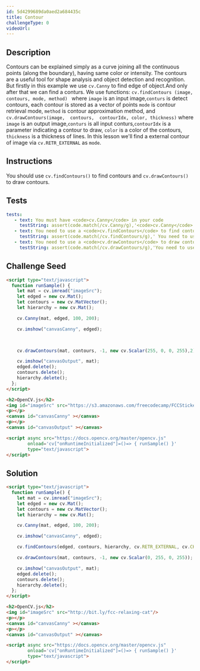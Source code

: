 ```yaml
---
id: 5d4299689da0aed2a684435c
title: Contour
challengeType: 0
videoUrl:
---
```


## Description
<section id='description'>
Contours can be explained simply as a curve joining all the continuous points (along the boundary), having same color or intensity. The contours are a useful tool for shape analysis and object detection and recognition. But firstly in this example we use <code>cv.Canny</code> to find edge of object.And only after that we can find a conturs. 
We use functions: <code>cv.findContours (image, contours, mode, method) </code> where <code>image</code> is an input image,<code>conturs</code> is detect contours, each contour is stored as a vector of points <code>mode</code> is contour retrieval mode, <code>method</code> is contour approximation method, and <code>cv.drawContours(image,  contours,  contourIdx, color, thickness)</code> where <code>image</code> is an output image,<code>conturs</code> is all input conturs,<code>contourIdx</code> is a  parameter indicating a contour to draw, <code>color</code> is a color of the contours, <code>thickness</code> is a thickness of lines.
In this lesson we'll find a external contour of image via <code>cv.RETR_EXTERNAL</code> as <code>mode</code>.
</section>

## Instructions
<section id='instructions'>
You should use <code>cv.findContours()</code> to find contours and <code>cv.drawContours()</code> to draw contours.
</section>

## Tests
<section id='tests'>

```yml
tests:
   - text: You must have <code>cv.Canny</code> in your code
     testString: assert(code.match(/cv.Canny/g),'<code>cv.Canny</code> is not in initializes');
   - text: You need to use a <code>cv.findContours</code> to find contour on image
     testString: assert(code.match(/cv.findContours/g),' You need to use a <code>cv.findContours</code> to find contour on image');
   - text: You need to use a <code>cv.drawContours</code> to draw contour
     testString: assert(code.match(/cv.drawContours/g),'You need to use a <code>cv.drawContours</code> to draw contour');
```

</section>

## Challenge Seed

<section id='challengeSeed'>

<div id='html-seed'>

```html
<script type="text/javascript">
  function runSample() {
    let mat = cv.imread("imageSrc");
    let edged = new cv.Mat();
    let contours = new cv.MatVector();
    let hierarchy = new cv.Mat();

    cv.Canny(mat, edged, 100, 200);

    cv.imshow("canvasCanny", edged);

   

    cv.drawContours(mat, contours, -1, new cv.Scalar(255, 0, 0, 255),2);

    cv.imshow("canvasOutput", mat);
    edged.delete();
    contours.delete();
    hierarchy.delete();
  };
</script>

<h2>OpenCV.js</h2>
<img id="imageSrc" src="https://s3.amazonaws.com/freecodecamp/FCCStickers-CamperBot200x200.jpg"/>
<p></p>
<canvas id="canvasCanny" ></canvas>
<p></p>
<canvas id="canvasOutput" ></canvas>

<script async src="https://docs.opencv.org/master/opencv.js"
        onload='cv["onRuntimeInitialized"]=()=> { runSample() }'
        type="text/javascript">
</script>
```

</div>

</section>

## Solution
<section id='solution'>

```html
<script type="text/javascript">
  function runSample() {
    let mat = cv.imread("imageSrc");
    let edged = new cv.Mat();
    let contours = new cv.MatVector();
    let hierarchy = new cv.Mat();

    cv.Canny(mat, edged, 100, 200);

    cv.imshow("canvasCanny", edged);

    cv.findContours(edged, contours, hierarchy, cv.RETR_EXTERNAL, cv.CHAIN_APPROX_SIMPLE);

    cv.drawContours(mat, contours, -1, new cv.Scalar(0, 255, 0, 255));

    cv.imshow("canvasOutput", mat);
    edged.delete();
    contours.delete();
    hierarchy.delete();
  };
</script>

<h2>OpenCV.js</h2>
<img id="imageSrc" src="http://bit.ly/fcc-relaxing-cat"/>
<p></p>
<canvas id="canvasCanny" ></canvas>
<p></p>
<canvas id="canvasOutput" ></canvas>

<script async src="https://docs.opencv.org/master/opencv.js"
        onload='cv["onRuntimeInitialized"]=()=> { runSample() }'
        type="text/javascript">
</script>
```

</section>
